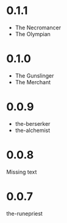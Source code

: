 # 0.1.1
- The Necromancer
- The Olympian

# 0.1.0
- The Gunslinger
- The Merchant

# 0.0.9
- the-berserker
- the-alchemist

# 0.0.8
Missing text

# 0.0.7
the-runepriest